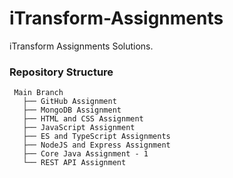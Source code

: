 # iTransform-Assignments
iTransform Assignments Solutions.

### Repository Structure

```
 Main Branch
   ├── GitHub Assignment
   ├── MongoDB Assignment
   ├── HTML and CSS Assignment
   ├── JavaScript Assignment
   ├── ES and TypeScript Assignments
   ├── NodeJS and Express Assignment
   ├── Core Java Assignment - 1
   └── REST API Assignment
```   

